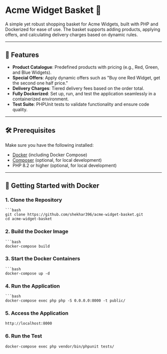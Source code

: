 # Acme Widget Basket 🛒

A simple yet robust shopping basket for Acme Widgets, built with PHP and Dockerized for ease of use. The basket supports adding products, applying offers, and calculating delivery charges based on dynamic rules.

---

## 🚀 Features
- **Product Catalogue**: Predefined products with pricing (e.g., Red, Green, and Blue Widgets).
- **Special Offers**: Apply dynamic offers such as "Buy one Red Widget, get the second one half price."
- **Delivery Charges**: Tiered delivery fees based on the order total.
- **Fully Dockerized**: Set up, run, and test the application seamlessly in a containerized environment.
- **Test Suite**: PHPUnit tests to validate functionality and ensure code quality.

---

## 🛠️ Prerequisites
Make sure you have the following installed:
- [Docker](https://www.docker.com/) (including Docker Compose)
- [Composer](https://getcomposer.org/) (optional, for local development)
- PHP 8.2 or higher (optional, for local development)

---

## 🐳 Getting Started with Docker

### 1. Clone the Repository
    ```bash
    git clone https://github.com/shekhar396/acme-widget-basket.git
    cd acme-widget-basket

### 2. Build the Docker Image
    ```bash
    docker-compose build

### 3. Start the Docker Containers
    ```bash
    docker-compose up -d

### 4. Run the Application
    ```bash
    docker-compose exec php php -S 0.0.0.0:8000 -t public/

### 5. Access the Application
    http://localhost:8000

### 6. Run the Test
    docker-compose exec php vendor/bin/phpunit tests/





